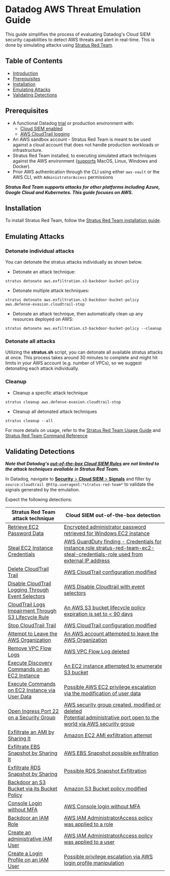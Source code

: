 # Datadog AWS Threat Emulation Guide

This guide simplifies the process of evaluating Datadog's Cloud SIEM security capabilities to detect AWS threats and alert in real-time. This is done by simulating attacks using [Stratus Red Team](https://github.com/DataDog/stratus-red-team).

## Table of Contents

- [Introduction](#introduction)
- [Prerequisites](#prerequisites)
- [Installation](#installation)
- [Emulating Attacks](#emulating-attacks)
- [Validating Detections](#validating-detections)

## Prerequisites

- A functional Datadog [trial](https://www.datadoghq.com/free-datadog-trial/) or production environment with:
    - [Cloud SIEM enabled](https://docs.datadoghq.com/getting_started/cloud_siem/)
    - [AWS CloudTrail logging](https://docs.datadoghq.com/security/cloud_siem/guide/aws-config-guide-for-cloud-siem/)
- An AWS sandbox account - Stratus Red Team is meant to be used against a cloud account that does not handle production workloads or infrastructure.
- Stratus Red Team installed, to executing simulated attack techniques against the AWS environment ([supports](https://stratus-red-team.cloud/user-guide/getting-started/) MacOS, Linux, Windows and Docker).
- Prior AWS authentication through the CLI using either `aws-vault` or the AWS CLI, with `AdministratorAccess` permissions

***Stratus Red Team supports attacks for other platforms including Azure, Google Cloud and Kubernetes. This guide focuses on AWS.***

## Installation

To install Stratus Red Team, follow the [Stratus Red Team installation guide](https://stratus-red-team.cloud/user-guide/getting-started/#installation).

## Emulating Attacks

### Detonate individual attacks

You can detonate the stratus attacks individually as shown below.

- Detonate an attack technique:
```
stratus detonate aws.exfiltration.s3-backdoor-bucket-policy
```

- Detonate multiple attack techniques:
```
stratus detonate aws.exfiltration.s3-backdoor-bucket-policy aws.defense-evasion.cloudtrail-stop
```

- Detonate an attack technique, then automatically clean up any resources deployed on AWS:

```
stratus detonate aws.exfiltration.s3-backdoor-bucket-policy --cleanup
```

### Detonate all attacks

Utilizing the **stratus.sh** script, you can detonate all available stratus attacks at once. This process takes around 30 minutes to complete and might hit limits in your AWS account (e.g. number of VPCs), so we suggest detonating each attack individually.

### Cleanup 

- Cleanup a specific attack technique
```
stratus cleanup aws.defense-evasion.cloudtrail-stop
```

- Cleanup all detonated attack techniques
```
stratus cleanup --all
```

For more details on usage, refer to the [Stratus Red Team Usage Guide](https://stratus-red-team.cloud/user-guide/usage/) and [Stratus Red Team Command Reference](https://stratus-red-team.cloud/user-guide/commands/)

## Validating Detections

***Note that Datadog's [out-of-the-box Cloud SIEM Rules](https://docs.datadoghq.com/security/default_rules/#cat-cloud-siem-log-detection) are **not** limited to the attack techniques available in Stratus Red Team.***

In Datadog, navigate to [**Security** > **Cloud SIEM** > **Signals**](https://app.datadoghq.com/security?query=%40workflow.rule.type%3A%28%22Log%20Detection%22%20OR%20%22Signal%20Correlation%22%29&product=siem&viz=stream) and filter by `source:cloudtrail @http.useragent:*stratus-red-team*` to validate the signals generated by the emulation.

Expect the following detections:


| **Stratus Red Team attack technique**                                                                                                                                	| **Cloud SIEM out-of-the-box detection**                                                                                                                                                                                                                                                                                                             	|
|-------------------------------------------------------------------------------------------------------------------------------------------------------------	|-------------------------------------------------------------------------------------------------------------------------------------------------------------------------------------------------------------------------------------------------------------------------------------------------------------------------------------------	|
| [Retrieve EC2 Password Data](https://stratus-red-team.cloud/attack-techniques/AWS/aws.credential-access.ec2-get-password-data/)                             	| [Encrypted administrator password retrieved for Windows EC2 instance](https://docs.datadoghq.com/security/default_rules/aws-ec2-getpasswordata-error/)                                                                                                                                                                                    	|
| [Steal EC2 Instance Credentials](https://stratus-red-team.cloud/attack-techniques/AWS/aws.credential-access.ec2-steal-instance-credentials/)                	| [AWS GuardDuty finding - Credentials for instance role stratus-red-team-ec2-steal-credentials-role used from external IP address](https://docs.datadoghq.com/security/default_rules/aws-guardduty-third-party/)                                                                                                                           	|
| [Delete CloudTrail Trail](https://stratus-red-team.cloud/attack-techniques/AWS/aws.defense-evasion.cloudtrail-delete/)                                      	| [AWS CloudTrail configuration modified](https://docs.datadoghq.com/security/default_rules/aws-cloudtrail-configuration-modified/)                                                                                                                                                                                                         	|
| [Disable CloudTrail Logging Through Event Selectors](https://stratus-red-team.cloud/attack-techniques/AWS/aws.defense-evasion.cloudtrail-event-selectors/)  	| [AWS Disable Cloudtrail with event selectors](https://docs.datadoghq.com/security/default_rules/cloudtrail-aws-cloudtrail-disable-through-event-selectors/)                                                                                                                                                                               	|
| [CloudTrail Logs Impairment Through S3 Lifecycle Rule](https://stratus-red-team.cloud/attack-techniques/AWS/aws.defense-evasion.cloudtrail-lifecycle-rule/) 	| [An AWS S3 bucket lifecycle policy expiration is set to < 90 days](https://docs.datadoghq.com/security/default_rules/aws-s3-lifecycle-expiration-below-90-days/)                                                                                                                                                                          	|
| [Stop CloudTrail Trail](https://stratus-red-team.cloud/attack-techniques/AWS/aws.defense-evasion.cloudtrail-stop/)                                          	| [AWS CloudTrail configuration modified](https://docs.datadoghq.com/security/default_rules/aws-cloudtrail-configuration-modified/)                                                                                                                                                                                                         	|
| [Attempt to Leave the AWS Organization](https://stratus-red-team.cloud/attack-techniques/AWS/aws.defense-evasion.organizations-leave/)                      	| [An AWS account attempted to leave the AWS Organization](https://docs.datadoghq.com/security/default_rules/aws-organizations-leave-organization/)                                                                                                                                                                                         	|
| [Remove VPC Flow Logs](https://stratus-red-team.cloud/attack-techniques/AWS/aws.defense-evasion.vpc-remove-flow-logs/)                                      	| [AWS VPC Flow Log deleted](https://docs.datadoghq.com/security/default_rules/aws-cloudtrail-vpc-flow-log-deleted/)                                                                                                                                                                                                                        	|
| [Execute Discovery Commands on an EC2 Instance](https://stratus-red-team.cloud/attack-techniques/AWS/aws.discovery.ec2-enumerate-from-instance/)            	| [An EC2 instance attempted to enumerate S3 bucket](https://docs.datadoghq.com/security/default_rules/aws-s3-buckets-enumerated/)                                                                                                                                                                                                          	|
| [Execute Commands on EC2 Instance via User Data](https://stratus-red-team.cloud/attack-techniques/AWS/aws.execution.ec2-user-data/)                         	| [Possible AWS EC2 privilege escalation via the modification of user data](https://docs.datadoghq.com/security/default_rules/cloudtrail-aws-ec2-modify-user-data-priv-escalation/)                                                                                                                                                         	|
| [Open Ingress Port 22 on a Security Group](https://stratus-red-team.cloud/attack-techniques/AWS/aws.exfiltration.ec2-security-group-open-port-22-ingress/)  	| [AWS security group created, modified or deleted](https://docs.datadoghq.com/security/default_rules/aws-ec2-security-group-modified/)<br>[Potential administrative port open to the world via AWS security group](https://docs.datadoghq.com/security/default_rules/cloudtrail-aws-ec2-security-group-administrative-port-open-to-world/) 	|
| [Exfiltrate an AMI by Sharing It](https://stratus-red-team.cloud/attack-techniques/AWS/aws.exfiltration.ec2-share-ami/)                                     	| [Amazon EC2 AMI exfiltration attempt](https://docs.datadoghq.com/security/default_rules/cloudtrail-aws-ec2-ami-exfil/)                                                                                                                                                                                                                    	|
| [Exfiltrate EBS Snapshot by Sharing It](https://stratus-red-team.cloud/attack-techniques/AWS/aws.exfiltration.ec2-share-ebs-snapshot/)                      	| [AWS EBS Snapshot possible exfiltration](https://docs.datadoghq.com/security/default_rules/cloudtrail-aws-ebs-snapshot-possible-exfiltration/)                                                                                                                                                                                            	|
| [Exfiltrate RDS Snapshot by Sharing](https://stratus-red-team.cloud/attack-techniques/AWS/aws.exfiltration.rds-share-snapshot/)                             	| [Possible RDS Snapshot Exfiltration](https://docs.datadoghq.com/security/default_rules/cloudtrail-aws-rds-snapshot-exfiltration/)                                                                                                                                                                                                         	|
| [Backdoor an S3 Bucket via its Bucket Policy](https://stratus-red-team.cloud/attack-techniques/AWS/aws.exfiltration.s3-backdoor-bucket-policy/)             	| [Amazon S3 Bucket policy modified](https://docs.datadoghq.com/security/default_rules/aws-s3-bucket-policy-modified/)                                                                                                                                                                                                                      	|
| [Console Login without MFA](https://stratus-red-team.cloud/attack-techniques/AWS/aws.initial-access.console-login-without-mfa/)                             	| [AWS Console login without MFA](https://docs.datadoghq.com/security/default_rules/aws-cloudtrail-console-login-no-mfa/)                                                                                                                                                                                                                   	|
| [Backdoor an IAM Role](https://stratus-red-team.cloud/attack-techniques/AWS/aws.persistence.iam-backdoor-role/)                                             	| [AWS IAM AdministratorAccess policy was applied to a role](https://docs.datadoghq.com/security/default_rules/cloudtrail-aws-iam-apply-privilegedpolicy-to-role/)                                                                                                                                                                          	|
| [Create an administrative IAM User](https://stratus-red-team.cloud/attack-techniques/AWS/aws.persistence.iam-create-admin-user/)                            	| [AWS IAM AdministratorAccess policy was applied to a user](https://docs.datadoghq.com/security/default_rules/cloudtrail-aws-iam-apply-privilegedpolicy-to-user/)                                                                                                                                                                          	|
| [Create a Login Profile on an IAM User](https://stratus-red-team.cloud/attack-techniques/AWS/aws.persistence.iam-create-user-login-profile/)                	| [Possible privilege escalation via AWS login profile manipulation](https://docs.datadoghq.com/security/default_rules/cloudtrail-aws-iam-login-profile-manipulated/)                                                                                                                                                                       	|

